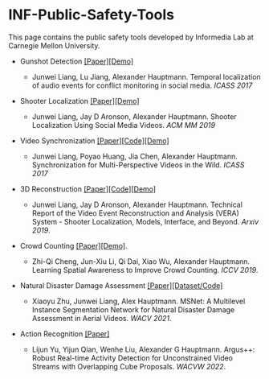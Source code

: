 # INF-Public-Safety-Tools
This page contains the public safety tools developed by Informedia Lab at Carnegie Mellon University.


-   Gunshot Detection
    [[Paper]](https://ieeexplore.ieee.org/stamp/stamp.jsp?tp=&arnumber=7952426)[[Demo]](https://aladdin1.inf.cs.cmu.edu/daisy/index.php/application/cGunshot)
    -  Junwei Liang, Lu Jiang, Alexander Hauptmann. Temporal localization of audio events for conflict monitoring in social media. *ICASS 2017*

-   Shooter Localization
    [[Paper]](https://dl.acm.org/doi/abs/10.1145/3343031.3350536)[[Demo]](https://vera.cs.cmu.edu/index.php/application)
    -   Junwei Liang, Jay D Aronson, Alexander Hauptmann. Shooter Localization Using Social Media Videos. *ACM MM 2019*

-   Video Synchronization
    [[Paper]](https://ieeexplore.ieee.org/abstract/document/7952425)[[Code]](https://github.com/JunweiLiang/videoSync)[[Demo]](https://aladdin1.inf.cs.cmu.edu/daisy/index.php/application/cGunshot)
    -  Junwei Liang, Poyao Huang, Jia Chen, Alexander Hauptmann. Synchronization for Multi-Perspective Videos in the Wild. *ICASS 2017*

-   3D Reconstruction
    [[Paper]](https://arxiv.org/abs/1905.13313)[[Code]](https://github.com/JunweiLiang/VERA_3D_Reconstruction)[[Demo]](https://github.com/JunweiLiang/VERA_3D_Reconstruction)
    -  Junwei Liang, Jay D Aronson, Alexander Hauptmann. Technical Report of the Video Event Reconstruction and Analysis (VERA) System - Shooter Localization, Models, Interface, and Beyond. *Arxiv 2019*.


-   Crowd Counting
    [[Paper]](https://openaccess.thecvf.com/content_ICCV_2019/html/Cheng_Learning_Spatial_Awareness_to_Improve_Crowd_Counting_ICCV_2019_paper.html)[[Demo]](https://aladdin1.inf.cs.cmu.edu/daisy/index.php/application/cCrowdCounting).
    - Zhi-Qi Cheng, Jun-Xiu Li, Qi Dai, Xiao Wu, Alexander Hauptmann. Learning Spatial Awareness to Improve Crowd Counting. *ICCV 2019*.

-   Natural Disaster Damage Assessment
    [[Paper]](https://arxiv.org/abs/2006.16479)[[Dataset/Code]](https://github.com/zgzxy001/MSNET)
    -   Xiaoyu Zhu, Junwei Liang, Alex Hauptmann. MSNet: A Multilevel Instance Segmentation Network for Natural Disaster Damage Assessment in Aerial Videos. *WACV 2021*.
    
-   Action Recognition
    [[Paper]](https://openaccess.thecvf.com/content/WACV2022W/HADCV/papers/Yu_Argus_Robust_Real-Time_Activity_Detection_for_Unconstrained_Video_Streams_With_WACVW_2022_paper.pdf)
    -  Lijun Yu, Yijun Qian, Wenhe Liu, Alexander G Hauptmann. Argus++: Robust Real-time Activity Detection for Unconstrained Video Streams with Overlapping Cube Proposals. *WACVW 2022*.
